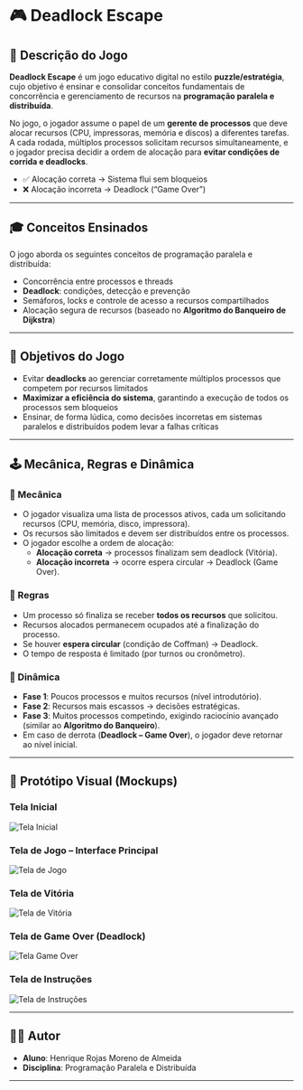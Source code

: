 # 🎮 Deadlock Escape

## 📌 Descrição do Jogo
**Deadlock Escape** é um jogo educativo digital no estilo **puzzle/estratégia**, cujo objetivo é ensinar e consolidar conceitos fundamentais de concorrência e gerenciamento de recursos na **programação paralela e distribuída**.  

No jogo, o jogador assume o papel de um **gerente de processos** que deve alocar recursos (CPU, impressoras, memória e discos) a diferentes tarefas.  
A cada rodada, múltiplos processos solicitam recursos simultaneamente, e o jogador precisa decidir a ordem de alocação para **evitar condições de corrida e deadlocks**.  

- ✅ Alocação correta → Sistema flui sem bloqueios  
- ❌ Alocação incorreta → Deadlock (“Game Over”)  

---

## 🎓 Conceitos Ensinados
O jogo aborda os seguintes conceitos de programação paralela e distribuída:

- Concorrência entre processos e threads  
- **Deadlock**: condições, detecção e prevenção  
- Semáforos, locks e controle de acesso a recursos compartilhados  
- Alocação segura de recursos (baseado no **Algoritmo do Banqueiro de Dijkstra**)  

---

## 🎯 Objetivos do Jogo
- Evitar **deadlocks** ao gerenciar corretamente múltiplos processos que competem por recursos limitados  
- **Maximizar a eficiência do sistema**, garantindo a execução de todos os processos sem bloqueios  
- Ensinar, de forma lúdica, como decisões incorretas em sistemas paralelos e distribuídos podem levar a falhas críticas  

---

## 🕹️ Mecânica, Regras e Dinâmica

### 🔹 Mecânica
- O jogador visualiza uma lista de processos ativos, cada um solicitando recursos (CPU, memória, disco, impressora).  
- Os recursos são limitados e devem ser distribuídos entre os processos.  
- O jogador escolhe a ordem de alocação:  
  - **Alocação correta** → processos finalizam sem deadlock (Vitória).  
  - **Alocação incorreta** → ocorre espera circular → Deadlock (Game Over).  

### 🔹 Regras
- Um processo só finaliza se receber **todos os recursos** que solicitou.  
- Recursos alocados permanecem ocupados até a finalização do processo.  
- Se houver **espera circular** (condição de Coffman) → Deadlock.  
- O tempo de resposta é limitado (por turnos ou cronômetro).  

### 🔹 Dinâmica
- **Fase 1**: Poucos processos e muitos recursos (nível introdutório).  
- **Fase 2**: Recursos mais escassos → decisões estratégicas.  
- **Fase 3**: Muitos processos competindo, exigindo raciocínio avançado (similar ao **Algoritmo do Banqueiro**).  
- Em caso de derrota (**Deadlock – Game Over**), o jogador deve retornar ao nível inicial.  

---

## 🎨 Protótipo Visual (Mockups)

### Tela Inicial
![Tela Inicial](./imgs/tela_inicial.png)

### Tela de Jogo – Interface Principal
![Tela de Jogo](./imgs/tela_jogo.png)

### Tela de Vitória
![Tela de Vitória](./imgs/tela_vitória.png)

### Tela de Game Over (Deadlock)
![Tela Game Over](./imgs/tela_game_over.png)

### Tela de Instruções
![Tela de Instruções](./imgs/tela_instruções.png)

---

## 👨‍💻 Autor
- **Aluno**: Henrique Rojas Moreno de Almeida  
- **Disciplina**: Programação Paralela e Distribuída  

---

